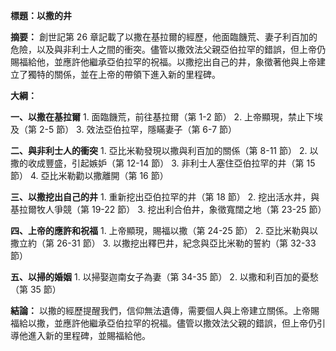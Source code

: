 **標題：以撒的井**

**摘要：**
創世記第 26 章記載了以撒在基拉爾的經歷，他面臨饑荒、妻子利百加的危險，以及與非利士人之間的衝突。儘管以撒效法父親亞伯拉罕的錯誤，但上帝仍賜福給他，並應許他繼承亞伯拉罕的祝福。以撒挖出自己的井，象徵著他與上帝建立了獨特的關係，並在上帝的帶領下進入新的里程碑。

**大綱：**

**一、以撒在基拉爾**
    1. 面臨饑荒，前往基拉爾（第 1-2 節）
    2. 上帝顯現，禁止下埃及（第 2-5 節）
    3. 效法亞伯拉罕，隱瞞妻子（第 6-7 節）

**二、與非利士人的衝突**
    1. 亞比米勒發現以撒與利百加的關係（第 8-11 節）
    2. 以撒的收成豐盛，引起嫉妒（第 12-14 節）
    3. 非利士人塞住亞伯拉罕的井（第 15 節）
    4. 亞比米勒勸以撒離開（第 16 節）

**三、以撒挖出自己的井**
    1. 重新挖出亞伯拉罕的井（第 18 節）
    2. 挖出活水井，與基拉爾牧人爭競（第 19-22 節）
    3. 挖出利合伯井，象徵寬闊之地（第 23-25 節）

**四、上帝的應許和祝福**
    1. 上帝顯現，賜福以撒（第 24-25 節）
    2. 亞比米勒與以撒立約（第 26-31 節）
    3. 以撒挖出釋巴井，紀念與亞比米勒的誓約（第 32-33 節）

**五、以掃的婚姻**
    1. 以掃娶迦南女子為妻（第 34-35 節）
    2. 以撒和利百加的憂愁（第 35 節）

**結論：**
以撒的經歷提醒我們，信仰無法遺傳，需要個人與上帝建立關係。上帝賜福給以撒，並應許他繼承亞伯拉罕的祝福。儘管以撒效法父親的錯誤，但上帝仍引導他進入新的里程碑，並賜福給他。